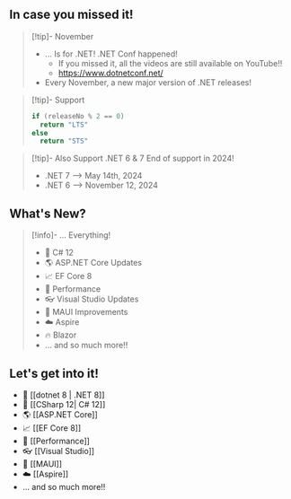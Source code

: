 ## In case you missed it!
> [!tip]- November
>  - ... Is for .NET! .NET Conf happened!
> 	 - If you missed it, all the videos are still available on YouTube!!
> 	 - https://www.dotnetconf.net/
>  - Every November, a new major version of .NET releases!

> [!tip]- Support
> ```csharp
> if (releaseNo % 2 == 0)
>	return "LTS"
>else
>	return "STS"
>```

> [!tip]- Also Support
> .NET 6 & 7 End of support in 2024!
> - .NET 7 --> May 14th, 2024
> - .NET 6 --> November 12, 2024

## What's New?
>[!info]- ... Everything!
> - 💜 C# 12 
> - 🌎 ASP.NET Core Updates 
> - 📈 EF Core 8 
> - 💪 Performance 
> - 👓 Visual Studio Updates
> - 🌴 MAUI Improvements
> - ☁️ Aspire
> - 🔥 Blazor
> - ... and so much more!!


## Let's get into it!
- 🤖 [[dotnet 8 | .NET 8]] 
- 💜 [[CSharp 12| C# 12]]
- 🌎 [[ASP.NET Core]]
- 📈 [[EF Core 8]]
- 💪 [[Performance]]
- 👓 [[Visual Studio]]
- 🌴 [[MAUI]]
- ☁️ [[Aspire]]
- ... and so much more!!